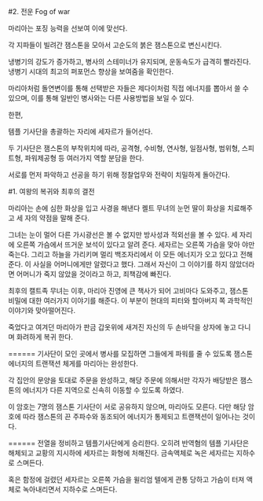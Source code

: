 #2. 전운 Fog of war

마리아는 포징 능력을 선보여 이에 맞선다.

각 지파들이 빌려간 잼스톤을 모아서 고순도의 붉은 잼스톤으로 변신시킨다.

냉병기의 강도가 증가하고, 병사의 스테미너가 유지되며, 운동속도가 급격히 빨라진다. 냉병기 시대의 최고의 퍼포먼스 향상을 보여줌을 확인한다.

마리아처럼 돌연변이를 통해 선택받은 자들은 제다이처럼 직접 에너지를 뽑아서 쓸 수 있으며, 이를 통해 일반인 병사와는 다른 사용방법을 보일 수 있다.

한편,

템플 기사단을 총괄하는 자리에 세자르가 들어선다.

두 기사단은 잼스톤의 부착위치에 따라, 공격형, 수비형, 연사형, 일점사형, 범위형, 스피트형, 파워제공형 등 여러가지 역할 분담을 한다.

서로를 먼저 파악하고 선공을 하기 위해 정찰업무와 전략이 치밀하게 돌아간다.


#1. 여왕의 복귀와 최후의 결전

마리아는 손에 심한 화상을 입고 사경을 해낸다  켈트 무녀의 눈먼 딸이 화상을 치료해주고 세 자의 약점을 말해 준다.

그녀는 눈이 멀어 다른 가시광선은 볼 수 없지만 방사성과 적외선을 볼 수 있다. 세 자리에 오른쪽 가슴에서 뜨거운 보석이 있다고 알려 준다. 세자르는 오른쪽 가슴을 맞아 야만 죽는다. 그리고 하늘을 가리키며 멀리 백조자리에서 이 모든 에너지가 오고 있다고 전해준다. 이 사실을 어머니에게만 알렸다고 했다. 그래서 자신이 그 이야기를 하지 않았더라면 어머니가 죽지 않았을 것이라고 하고, 죄책감에 빠진다.

최후의 캘트족 무녀는 이후, 마리아 진영에 큰 책사가 되어 고비마다 도와주고, 잼스톤 비밀에 대한 여러가지 이야기를 해준다. 이 부분이 현대의 피터와 할아버지 쪽 과학적인 이야기와 맞아떨어진다.

죽었다고 여겨던 마리아가 판금 갑옷위에 새겨진 자신의 두 손바닥을 상자에 놓고 다니며 화려하게 복귀 한다.

======
기사단이 모인 곳에서 병사를 모집하면 그들에게 파워를 줄 수 있도록 잼스톤 에너지의 트랜잭션 체게를 마리아는 완성한다.

각 집안의 문양을 토대로 주문을 완성하고, 해당 주문에 의해서만 각자가 배당받은 잼스톤의 에너지가 다른 지역으로 신속히 이동할 수 있도록 하였다.

이 암호는 7명의 잼스톤 기사단이 서로 공유하지 않으며, 마리아도 모른다. 다만 해당 암호에 따라 잼스톤의 끈 주파수와 동조되어 에너지가 통제되고 트랜잭션이 일어나는 것이다.

======
전열을 정비하고 템플기사단에게 승리한다. 오히려 반역혐의 템플 기사단은 해체되고 교황의 지시하에 세자르는 화형에 처해진다. 금속액체로 녹은 세자르는 지하수로 스며든다.

혹은 함정에 걸렸던 세자르는 오른쪽 가슴을 윌리엄 텔에게 관통 당하고 가슴이 터져 액체로 녹아내리면서 지하수로 스며든다.